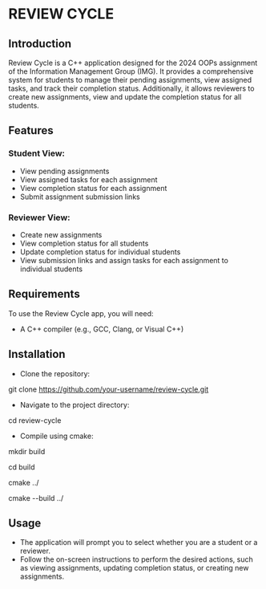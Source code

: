 # REVIEW CYCLE
## Introduction
Review Cycle is a C++ application designed for the 2024 OOPs assignment of the Information Management Group (IMG). It provides a comprehensive system for students to manage their pending assignments, view assigned tasks, and track their completion status. Additionally, it allows reviewers to create new assignments, view and update the completion status for all students.

## Features
### Student View:
- View pending assignments
- View assigned tasks for each assignment
- View completion status for each assignment
- Submit assignment submission links
### Reviewer View:
- Create new assignments
- View completion status for all students
- Update completion status for individual students
- View submission links and assign tasks for each assignment to individual students
## Requirements
To use the Review Cycle app, you will need:

- A C++ compiler (e.g., GCC, Clang, or Visual C++)

## Installation

- Clone the repository:

git clone https://github.com/your-username/review-cycle.git

- Navigate to the project directory:

cd review-cycle

- Compile using cmake:

mkdir build

cd build

cmake ../

cmake --build ../

## Usage
- The application will prompt you to select whether you are a student or a reviewer.
- Follow the on-screen instructions to perform the desired actions, such as viewing assignments, updating completion status, or creating new assignments.
